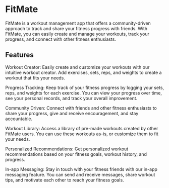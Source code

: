 # FitMate
FitMate is a workout management app that offers a community-driven approach to track and share your fitness progress with friends. With FitMate, you can easily create and manage your workouts, track your progress, and connect with other fitness enthusiasts.

## Features
Workout Creator: Easily create and customize your workouts with our intuitive workout creator. Add exercises, sets, reps, and weights to create a workout that fits your needs.

Progress Tracking: Keep track of your fitness progress by logging your sets, reps, and weights for each exercise. You can view your progress over time, see your personal records, and track your overall improvement.

Community Driven: Connect with friends and other fitness enthusiasts to share your progress, give and receive encouragement, and stay accountable.

Workout Library: Access a library of pre-made workouts created by other FitMate users. You can use these workouts as-is, or customize them to fit your needs.

Personalized Recommendations: Get personalized workout recommendations based on your fitness goals, workout history, and progress.

In-app Messaging: Stay in touch with your fitness friends with our in-app messaging feature. You can send and receive messages, share workout tips, and motivate each other to reach your fitness goals.
